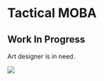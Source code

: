 # Tactical MOBA
## Work In Progress
Art designer is in need.

![](https://images2018.cnblogs.com/blog/1238514/201805/1238514-20180508095104084-842829445.png)
